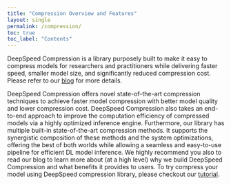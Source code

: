 ```yaml
---
title: "Compression Overview and Features"
layout: single
permalink: /compression/
toc: true
toc_label: "Contents"
---
```



DeepSpeed Compression is a library purposely built to make it easy to compress models for researchers and practitioners while delivering faster speed, smaller model size, and significantly reduced compression cost. Please refer to our [blog](https://www.microsoft.com/en-us/research/blog/deepspeed-compression-a-composable-library-for-extreme-compression-and-zero-cost-quantization/) for more details.

DeepSpeed Compression offers novel state-of-the-art compression techniques to achieve faster model compression with better model quality and lower compression cost. DeepSpeed Compression also takes an end-to-end approach to improve the computation efficiency of compressed models via a highly optimized inference engine. Furthermore, our library has multiple built-in state-of-the-art compression methods. It supports the synergistic composition of these methods and the system optimizations, offering the best of both worlds while allowing a seamless and easy-to-use pipeline for efficient DL model inference. We highly recommend you also to read our blog to learn more about (at a high level) why we build DeepSpeed Compression and what benefits it provides to users. To try compress your model using DeepSpeed compression library, please checkout our [tutorial](https://www.deepspeed.ai/tutorials/model-compression/).
